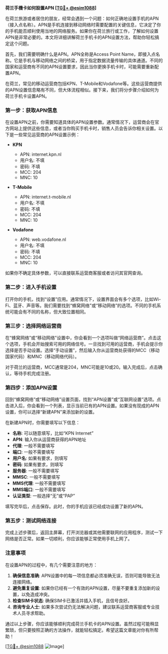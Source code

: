 **荷兰手機卡如何設置APN [[TG💪+ @esim1088](https://t.me/s/esim1088)]**

在荷兰旅游或者居住的朋友，经常会遇到一个问题：如何正确地设置手机的APN（接入点名称）。APN是手机连接到移动网络时需要配置的关键信息，它决定了你的手机能否顺利使用当地的网络服务。如果你在荷兰旅行或工作，了解如何设置APN是非常必要的。本文将详细讲解荷兰手机卡的APN设置方法，帮助你轻松搞定这个问题。

首先，我们需要明确什么是APN。APN全称是Access Point Name，即接入点名称。它是手机与移动网络之间的桥梁，用于指定数据流量传输的具体通道。不同的国家和运营商有不同的APN设置要求，因此当你更换手机卡时，可能需要重新配置APN。

在荷兰，常见的移动运营商包括KPN、T-Mobile和Vodafone等。这些运营商提供的APN设置信息略有不同，但大体流程相似。接下来，我们将分步骤介绍如何为荷兰手机卡设置APN。

### 第一步：获取APN信息

在设置APN之前，你需要知道具体的APN设置参数。通常情况下，运营商会在官方网站上提供这些信息，或者当你购买手机卡时，销售人员会告诉你相关设置。以下是一些常见运营商的APN设置示例：

- **KPN**
  - APN: internet.kpn.nl
  - 用户名: 不填
  - 密码: 不填
  - MCC: 204
  - MNC: 10

- **T-Mobile**
  - APN: internet.t-mobile.nl
  - 用户名: 不填
  - 密码: 不填
  - MCC: 204
  - MNC: 10

- **Vodafone**
  - APN: web.vodafone.nl
  - 用户名: 不填
  - 密码: 不填
  - MCC: 204
  - MNC: 10

如果你不确定具体参数，可以直接联系运营商客服或者访问其官网查询。

### 第二步：进入手机设置

打开你的手机，找到“设置”应用。通常情况下，设置界面会有多个选项，比如Wi-Fi、蓝牙、声音等。我们需要找到“蜂窝网络”或“移动网络”的选项。不同的手机系统可能会有不同的名称，但大致位置相同。

### 第三步：选择网络运营商

在“蜂窝网络”或“移动网络”设置中，你会看到一个选项叫做“网络运营商”。点击这个选项，手机会开始搜索可用的网络信号。一旦找到可用的运营商，手机会提示你选择是否手动设置。选择“手动设置”，然后输入你从运营商处获得的MCC（移动国家代码）和MNC（移动网络代码）。

对于荷兰的运营商，MCC通常是204，MNC可能是10或20。输入完成后，点击确认，等待手机完成注册。

### 第四步：添加APN设置

回到“蜂窝网络”或“移动网络”设置页面，找到“APN设置”或“互联网设置”选项。点击进入后，你会看到一个列表，显示当前已有的APN设置。如果没有现成的APN设置，你可以选择“新建APN”来添加新的设置。

在新建APN时，你需要填写以下信息：
- **名称**: 可以随意填写，比如“KPN Internet”
- **APN**: 输入你从运营商获得的APN地址
- **代理**: 一般不需要填写
- **端口**: 一般不需要填写
- **用户名**: 如果有要求，则填写
- **密码**: 如果有要求，则填写
- **服务器**: 一般不需要填写
- **MMSC**: 一般不需要填写
- **MMS代理**: 一般不需要填写
- **MMS端口**: 一般不需要填写
- **认证类型**: 一般选择“无”或“PAP”

填写完毕后，点击保存。此时，你的手机应该已经成功设置了新的APN。

### 第五步：测试网络连接

完成上述步骤后，返回主屏幕，打开浏览器或其他需要联网的应用程序，测试一下网络是否正常。如果一切顺利，你应该能够正常使用手机上网了。

### 注意事项

在设置APN的过程中，有几个需要注意的地方：

1. **确保信息准确**: APN设置中的每一项信息都必须准确无误，否则可能导致无法连接网络。
2. **避免重复设置**: 如果你已经有一个有效的APN设置，尽量不要重复添加新的设置，以免造成冲突。
3. **检查SIM卡状态**: 确保SIM卡已激活并插入手机，且信号良好。
4. **咨询专业人士**: 如果多次尝试仍无法解决问题，建议联系运营商客服或专业技术人员寻求帮助。

通过以上步骤，你应该能够顺利完成荷兰手机卡的APN设置。虽然过程可能稍显繁琐，但只要按照正确的方法操作，就能轻松搞定。希望这篇文章能对你有所帮助！

[[TG💪+ @esim1088](https://t.me/s/esim1088) ![Image](https://i.postimg.cc/4NQfJmqS/Snipaste-2025-05-13-00-14-12.png)]